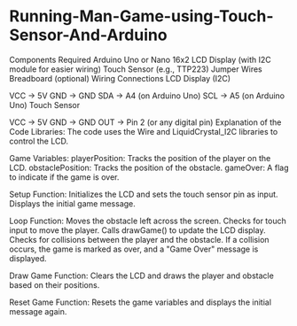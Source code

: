 # Running-Man-Game-using-Touch-Sensor-And-Arduino
Components Required
Arduino Uno or Nano
16x2 LCD Display (with I2C module for easier wiring)
Touch Sensor (e.g., TTP223)
Jumper Wires
Breadboard (optional)
Wiring Connections
LCD Display (I2C)

VCC -> 5V
GND -> GND
SDA -> A4 (on Arduino Uno)
SCL -> A5 (on Arduino Uno)
Touch Sensor

VCC -> 5V
GND -> GND
OUT -> Pin 2 (or any digital pin)
Explanation of the Code
Libraries: The code uses the Wire and LiquidCrystal_I2C libraries to control the LCD.

Game Variables:
playerPosition: Tracks the position of the player on the LCD.
obstaclePosition: Tracks the position of the obstacle.
gameOver: A flag to indicate if the game is over.

Setup Function:
Initializes the LCD and sets the touch sensor pin as input.
Displays the initial game message.

Loop Function:
Moves the obstacle left across the screen.
Checks for touch input to move the player.
Calls drawGame() to update the LCD display.
Checks for collisions between the player and the obstacle. If a collision occurs, the game is marked as over, and a "Game Over" message is displayed.

Draw Game Function:
Clears the LCD and draws the player and obstacle based on their positions.

Reset Game Function:
Resets the game variables and displays the initial message again.
